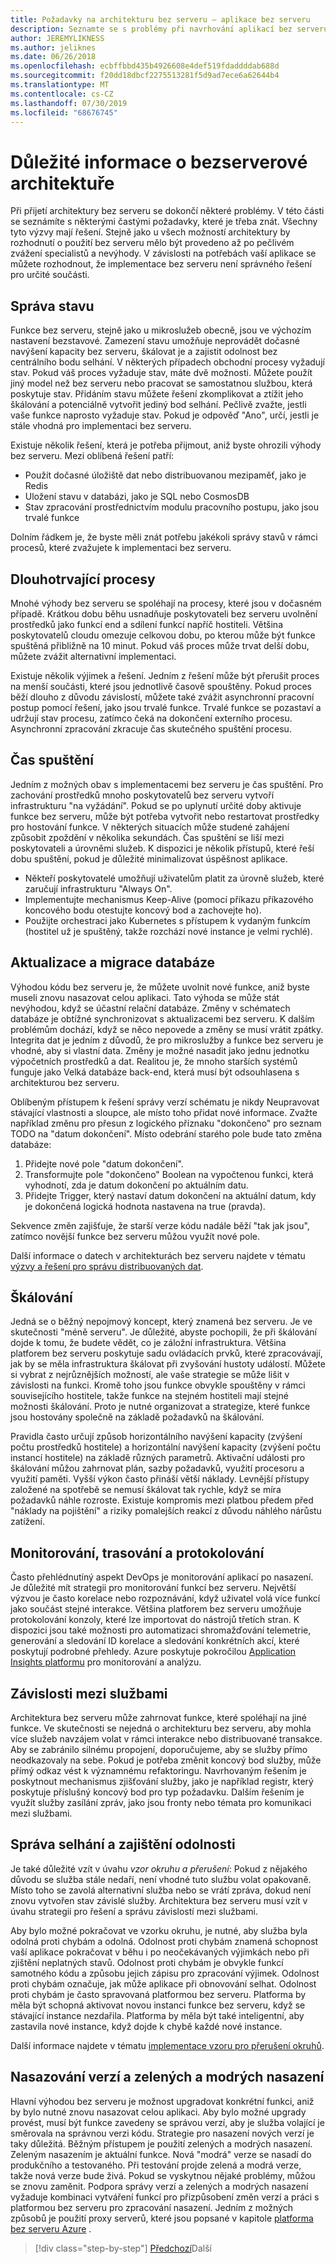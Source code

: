 ```yaml
---
title: Požadavky na architekturu bez serveru – aplikace bez serveru
description: Seznamte se s problémy při navrhování aplikací bez serveru, od správy stavů a trvalého úložiště pro škálování, protokolování, trasování a diagnostiku.
author: JEREMYLIKNESS
ms.author: jeliknes
ms.date: 06/26/2018
ms.openlocfilehash: ecbffbbd435b4926608e4def519fdaddddab688d
ms.sourcegitcommit: f20dd18dbcf2275513281f5d9ad7ece6a62644b4
ms.translationtype: MT
ms.contentlocale: cs-CZ
ms.lasthandoff: 07/30/2019
ms.locfileid: "68676745"
---
```

# <a name="serverless-architecture-considerations"></a>Důležité informace o bezserverové architektuře

Při přijetí architektury bez serveru se dokončí některé problémy. V této části se seznámíte s některými častými požadavky, které je třeba znát. Všechny tyto výzvy mají řešení. Stejně jako u všech možností architektury by rozhodnutí o použití bez serveru mělo být provedeno až po pečlivém zvážení specialistů a nevýhody. V závislosti na potřebách vaší aplikace se můžete rozhodnout, že implementace bez serveru není správného řešení pro určité součásti.

## <a name="managing-state"></a>Správa stavu

Funkce bez serveru, stejně jako u mikroslužeb obecně, jsou ve výchozím nastavení bezstavové. Zamezení stavu umožňuje neprovádět dočasné navýšení kapacity bez serveru, škálovat je a zajistit odolnost bez centrálního bodu selhání. V některých případech obchodní procesy vyžadují stav. Pokud váš proces vyžaduje stav, máte dvě možnosti. Můžete použít jiný model než bez serveru nebo pracovat se samostatnou službou, která poskytuje stav. Přidáním stavu můžete řešení zkomplikovat a ztížit jeho škálování a potenciálně vytvořit jediný bod selhání. Pečlivě zvažte, jestli vaše funkce naprosto vyžaduje stav. Pokud je odpověď "Ano", určí, jestli je stále vhodná pro implementaci bez serveru.

Existuje několik řešení, která je potřeba přijmout, aniž byste ohrozili výhody bez serveru. Mezi oblíbená řešení patří:

* Použít dočasné úložiště dat nebo distribuovanou mezipaměť, jako je Redis
* Uložení stavu v databázi, jako je SQL nebo CosmosDB
* Stav zpracování prostřednictvím modulu pracovního postupu, jako jsou trvalé funkce

Dolním řádkem je, že byste měli znát potřebu jakékoli správy stavů v rámci procesů, které zvažujete k implementaci bez serveru.

## <a name="long-running-processes"></a>Dlouhotrvající procesy

Mnohé výhody bez serveru se spoléhají na procesy, které jsou v dočasném případě. Krátkou dobu běhu usnadňuje poskytovateli bez serveru uvolnění prostředků jako funkcí end a sdílení funkcí napříč hostiteli. Většina poskytovatelů cloudu omezuje celkovou dobu, po kterou může být funkce spuštěná přibližně na 10 minut. Pokud váš proces může trvat delší dobu, můžete zvážit alternativní implementaci.

Existuje několik výjimek a řešení. Jedním z řešení může být přerušit proces na menší součásti, které jsou jednotlivě časově spouštěny. Pokud proces běží dlouho z důvodu závislostí, můžete také zvážit asynchronní pracovní postup pomocí řešení, jako jsou trvalé funkce. Trvalé funkce se pozastaví a udržují stav procesu, zatímco čeká na dokončení externího procesu. Asynchronní zpracování zkracuje čas skutečného spuštění procesu.

## <a name="startup-time"></a>Čas spuštění

Jedním z možných obav s implementacemi bez serveru je čas spuštění. Pro zachování prostředků mnoho poskytovatelů bez serveru vytvoří infrastrukturu "na vyžádání". Pokud se po uplynutí určité doby aktivuje funkce bez serveru, může být potřeba vytvořit nebo restartovat prostředky pro hostování funkce. V některých situacích může studené zahájení způsobit zpoždění v několika sekundách. Čas spuštění se liší mezi poskytovateli a úrovněmi služeb. K dispozici je několik přístupů, které řeší dobu spuštění, pokud je důležité minimalizovat úspěšnost aplikace.

* Někteří poskytovatelé umožňují uživatelům platit za úrovně služeb, které zaručují infrastrukturu "Always On".
* Implementujte mechanismus Keep-Alive (pomocí příkazu příkazového koncového bodu otestujte koncový bod a zachovejte ho).
* Použijte orchestraci jako Kubernetes s přístupem k vydaným funkcím (hostitel už je spuštěný, takže rozchází nové instance je velmi rychlé).

## <a name="database-updates-and-migrations"></a>Aktualizace a migrace databáze

Výhodou kódu bez serveru je, že můžete uvolnit nové funkce, aniž byste museli znovu nasazovat celou aplikaci. Tato výhoda se může stát nevýhodou, když se účastní relační databáze. Změny v schématech databáze je obtížné synchronizovat s aktualizacemi bez serveru. K dalším problémům dochází, když se něco nepovede a změny se musí vrátit zpátky. Integrita dat je jedním z důvodů, že pro mikroslužby a funkce bez serveru je vhodné, aby si vlastní data. Změny je možné nasadit jako jednu jednotku výpočetních prostředků a dat. Realitou je, že mnoho starších systémů funguje jako Velká databáze back-end, která musí být odsouhlasena s architekturou bez serveru.

Oblíbeným přístupem k řešení správy verzí schématu je nikdy Neupravovat stávající vlastnosti a sloupce, ale místo toho přidat nové informace. Zvažte například změnu pro přesun z logického příznaku "dokončeno" pro seznam TODO na "datum dokončení". Místo odebrání starého pole bude tato změna databáze:

1. Přidejte nové pole "datum dokončení".
1. Transformujte pole "dokončeno" Boolean na vypočtenou funkci, která vyhodnotí, zda je datum dokončení po aktuálním datu.
1. Přidejte Trigger, který nastaví datum dokončení na aktuální datum, kdy je dokončená logická hodnota nastavena na true (pravda).

Sekvence změn zajišťuje, že starší verze kódu nadále běží "tak jak jsou", zatímco novější funkce bez serveru můžou využít nové pole.

Další informace o datech v architekturách bez serveru najdete v tématu [výzvy a řešení pro správu distribuovaných dat](../microservices/architect-microservice-container-applications/distributed-data-management.md).

## <a name="scaling"></a>Škálování

Jedná se o běžný nepojmový koncept, který znamená bez serveru. Je ve skutečnosti "méně serveru". Je důležité, abyste pochopili, že při škálování dojde k tomu, že budete vědět, co je záložní infrastruktura. Většina platforem bez serveru poskytuje sadu ovládacích prvků, které zpracovávají, jak by se měla infrastruktura škálovat při zvyšování hustoty událostí. Můžete si vybrat z nejrůznějších možností, ale vaše strategie se může lišit v závislosti na funkci. Kromě toho jsou funkce obvykle spouštěny v rámci souvisejícího hostitele, takže funkce na stejném hostiteli mají stejné možnosti škálování. Proto je nutné organizovat a strategize, které funkce jsou hostovány společně na základě požadavků na škálování.

Pravidla často určují způsob horizontálního navýšení kapacity (zvýšení počtu prostředků hostitele) a horizontální navýšení kapacity (zvýšení počtu instancí hostitele) na základě různých parametrů. Aktivační události pro škálování můžou zahrnovat plán, sazby požadavků, využití procesoru a využití paměti. Vyšší výkon často přináší větší náklady. Levnější přístupy založené na spotřebě se nemusí škálovat tak rychle, když se míra požadavků náhle rozroste. Existuje kompromis mezi platbou předem před "náklady na pojištění" a riziky pomalejších reakcí z důvodu náhlého nárůstu zatížení.

## <a name="monitoring-tracing-and-logging"></a>Monitorování, trasování a protokolování

Často přehlédnutíný aspekt DevOps je monitorování aplikací po nasazení. Je důležité mít strategii pro monitorování funkcí bez serveru. Největší výzvou je často korelace nebo rozpoznávání, když uživatel volá více funkcí jako součást stejné interakce. Většina platforem bez serveru umožňuje protokolování konzoly, které lze importovat do nástrojů třetích stran. K dispozici jsou také možnosti pro automatizaci shromažďování telemetrie, generování a sledování ID korelace a sledování konkrétních akcí, které poskytují podrobné přehledy. Azure poskytuje pokročilou [Application Insights platformu](https://docs.microsoft.com/azure/azure-functions/functions-monitoring) pro monitorování a analýzu.

## <a name="inter-service-dependencies"></a>Závislosti mezi službami

Architektura bez serveru může zahrnovat funkce, které spoléhají na jiné funkce. Ve skutečnosti se nejedná o architekturu bez serveru, aby mohla více služeb navzájem volat v rámci interakce nebo distribuované transakce. Aby se zabránilo silnému propojení, doporučujeme, aby se služby přímo neodkazovaly na sebe. Pokud je potřeba změnit koncový bod služby, může přímý odkaz vést k významnému refaktoringu. Navrhovaným řešením je poskytnout mechanismus zjišťování služby, jako je například registr, který poskytuje příslušný koncový bod pro typ požadavku. Dalším řešením je využít služby zasílání zpráv, jako jsou fronty nebo témata pro komunikaci mezi službami.

## <a name="managing-failure-and-providing-resiliency"></a>Správa selhání a zajištění odolnosti

Je také důležité vzít v úvahu *vzor okruhu a přerušení*: Pokud z nějakého důvodu se služba stále nedaří, není vhodné tuto službu volat opakovaně. Místo toho se zavolá alternativní služba nebo se vrátí zpráva, dokud není znovu vytvořen stav závislé služby. Architektura bez serveru musí vzít v úvahu strategii pro řešení a správu závislostí mezi službami.

Aby bylo možné pokračovat ve vzorku okruhu, je nutné, aby služba byla odolná proti chybám a odolná. Odolnost proti chybám znamená schopnost vaší aplikace pokračovat v běhu i po neočekávaných výjimkách nebo při zjištění neplatných stavů. Odolnost proti chybám je obvykle funkcí samotného kódu a způsobu jejich zápisu pro zpracování výjimek. Odolnost proti chybám označuje, jak může aplikace při obnovování selhat. Odolnost proti chybám je často spravovaná platformou bez serveru. Platforma by měla být schopná aktivovat novou instanci funkce bez serveru, když se stávající instance nezdařila. Platforma by měla být také inteligentní, aby zastavila nové instance, když dojde k chybě každé nové instance.

Další informace najdete v tématu [implementace vzoru pro přerušení okruhů](../microservices/implement-resilient-applications/implement-circuit-breaker-pattern.md).

## <a name="versioning-and-greenblue-deployments"></a>Nasazování verzí a zelených a modrých nasazení

Hlavní výhodou bez serveru je možnost upgradovat konkrétní funkci, aniž by bylo nutné znovu nasazovat celou aplikaci. Aby bylo možné upgrady provést, musí být funkce zavedeny se správou verzí, aby je služba volající je směrovala na správnou verzi kódu. Strategie pro nasazení nových verzí je taky důležitá. Běžným přístupem je použití zelených a modrých nasazení. Zeleným nasazením je aktuální funkce. Nová "modrá" verze se nasadí do produkčního a testovaného. Při testování projde zelená a modrá verze, takže nová verze bude živá. Pokud se vyskytnou nějaké problémy, můžou se znovu zaměnit. Podpora správy verzí a zelených a modrých nasazení vyžaduje kombinaci vytváření funkcí pro přizpůsobení změn verzí a práci s platformou bez serveru pro zpracování nasazení. Jedním z možných způsobů je použití proxy serverů, které jsou popsané v kapitole [platforma bez serveru Azure](azure-functions.md#proxies) .

>[!div class="step-by-step"]
>[Předchozí](serverless-architecture.md)Další
>[](serverless-design-examples.md)
